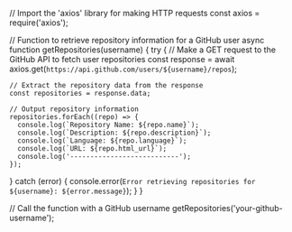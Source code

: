 // Import the 'axios' library for making HTTP requests
const axios = require('axios');

// Function to retrieve repository information for a GitHub user
async function getRepositories(username) {
  try {
    // Make a GET request to the GitHub API to fetch user repositories
    const response = await axios.get(`https://api.github.com/users/${username}/repos`);

    // Extract the repository data from the response
    const repositories = response.data;

    // Output repository information
    repositories.forEach((repo) => {
      console.log(`Repository Name: ${repo.name}`);
      console.log(`Description: ${repo.description}`);
      console.log(`Language: ${repo.language}`);
      console.log(`URL: ${repo.html_url}`);
      console.log('---------------------------');
    });
  } catch (error) {
    console.error(`Error retrieving repositories for ${username}: ${error.message}`);
  }
}

// Call the function with a GitHub username
getRepositories('your-github-username');
